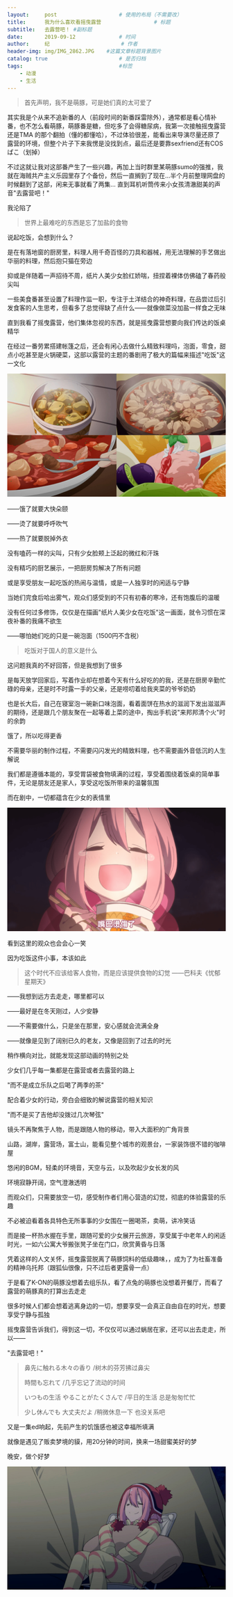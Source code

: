 ```yaml
---
layout:     post   				    # 使用的布局（不需要改）
title:      我为什么喜欢看摇曳露营 				# 标题 
subtitle:   去露营吧！ #副标题
date:       2019-09-12 				# 时间
author:     纪 						# 作者
header-img: img/IMG_2862.JPG 	#这篇文章标题背景图片
catalog: true 						# 是否归档
tags:								#标签
    - 动漫
    - 生活
---
```


>首先声明，我不是萌豚，可是她们真的太可爱了

其实我是个从来不追新番的人（前段时间的新番踩雷除外），通常都是看心情补番，也不怎么看萌豚，萌豚番是糖，但吃多了会得糖尿病，我第一次接触摇曳露营还是TMA
的那个翻拍（懂的都懂哈），不过体验很差，能看出来导演尽量还原了露营的环境，但整个片子下来我愣是没找到点，最后还是要靠sexfriend还有COS ぱこ（划掉）

不过这就让我对这部番产生了一些兴趣，再加上当时群里某萌豚sumo的强推，我就在海贼共产主义乐园里存了个备份，然后一直搁到了现在...半个月前整理网盘的时候翻到了这部，闲来无事就看了两集...
直到耳机听筒传来小女孩清澈甜美的声音"去露营吧！"

我沦陷了

>世界上最难吃的东西是忘了加盐的食物

说起吃饭，会想到什么？

是在有落地窗的厨房里，料理人用千奇百怪的刀具和器械，用无法理解的手艺做出华丽的料理，然后抱只猫在旁边

抑或是伴随着一声招待不周，纸片人美少女脸红娇喘，扭捏着裸体仿佛磕了春药般尖叫

一些美食番甚至设置了料理作监一职，专注于土洋结合的神奇料理，在品尝过后引发食客的人生思考，但看多了总觉得缺了点什么——就像做菜没加盐一样食之无味

直到我看了摇曳露营，他们集体忽视的东西，就是摇曳露营想要向我们传达的饭桌精华

在经过一番劳累搭建帐篷之后，还会有闲心去做什么精致料理吗，泡面，零食，甜点小吃甚至是火锅硬菜，这部以露营的主题的番剧用了极大的篇幅来描述"吃饭"这一文化

![](https://raw.githubusercontent.com/NoordZeedebuTirpitz/pic/master/IMG_2860.JPG)

——饿了就要大快朵颐

——烫了就要呼呼吹气

——热了就要脱掉外衣

没有嗑药一样的尖叫，只有少女脸颊上泛起的微红和汗珠

没有精巧的厨艺展示，一把厨房剪解决了所有问题

或是享受朋友一起吃饭的热闹与温情，或是一人独享时的闲适与宁静

当她们完食后哈出雾气，观众们感受到的不只有初春的寒冷，还有饱腹后的温暖

没有任何过多修饰，仅仅是在描画"纸片人美少女在吃饭"这一画面，就令习惯在深夜补番的我痛不欲生

——哪怕她们吃的只是一碗泡面（1500円不含税）

>吃饭对于国人的意义是什么

这问题我真的不好回答，但是我想到了很多

是每天放学回家后，写着作业却在想着今天有什么好吃的的我，还是在厨房辛勤忙碌的母亲，还是时不时露一手的父亲，还是唠叨着给我夹菜的爷爷奶奶

也是长大后，自己在寝室泡一碗新口味泡面，看着面饼在热水的滋润下发出滋滋声的期待，还是跟几个朋友聚在一起等着上菜的途中，掏出手机说"来邦邦清个火"时的余韵

饿了，所以吃得更香

不需要华丽的制作过程，不需要闪闪发光的精致料理，也不需要画外音低沉的人生解说

我们都是遵循本能的，享受胃袋被食物填满的过程，享受着围绕着饭桌的简单事件，无论是朋友还是家人，享受这吃饭所带来的温馨氛围

而在剧中，一切都蕴含在少女的表情里

![](https://raw.githubusercontent.com/NoordZeedebuTirpitz/pic/master/Movies%20%26%20TV%202019_9_5%2023_58_46.png)

看到这里的观众也会会心一笑

因为吃饭这件小事，本该如此

>这个时代不应该给客人食物，而是应该提供食物的幻觉
  ——巴科夫《忧郁星期天》


——我想到远方去走走，哪里都可以

——最好是在冬天刚过，人少安静

——不需要做什么，只是坐在那里，安心感就会流满全身

——就像是见到了阔别已久的老友，又像是回到了过去的时光

稍作横向对比，就能发现这部动画的特别之处

少女们几乎每一集都是在露营或者去露营的路上

"而不是成立乐队之后喝了两季的茶"

配合着少女的行动，旁白会细致的解说露营的相关知识

"而不是买了吉他却没拨过几次琴弦"

镜头不再聚焦于人物，而是跟随人物的移动，带入大面积的广角背景

山路，湖岸，露营场，富士山，能看见整个城市的观景台，一家装饰很不错的咖啡屋

悠闲的BGM，轻柔的环境音，天空与云，以及吹起少女长发的风

环境寂静开阔，空气澄澈透明

而观众们，只需要放空一切，感受制作者们用心营造的幻觉，彻底的体验露营的乐趣

不必被迫看着各具特色无所事事的少女围在一圈喝茶，卖萌，讲冷笑话

而是接一杯热水握在手里，跟随可爱的少女展开云旅游，享受属于中老年人的闲适时光，一如六公寓大爷搬张凳子坐在门口，欣赏黄昏与日落

凭着这样的人文关怀，摇曳露营脱离了萌豚饲料的低级趣味，，成为了为社畜准备的精神乌托邦（跟狐仙很像，只不过后者更露骨一点）

于是看了K-ON的萌豚没想着去组乐队，看了点兔的萌豚也没想着开餐厅，而看了露营的萌豚真的打算出去走走

很多时候人们都会想着逃离身边的一切，想要享受一会真正自由自在的时光，想要享受宁静与孤独

摇曳露营告诉我们，得到这一切，不仅仅可以通过蜗居在家，还可以出去走走，所以——

"去露营吧！"

>鼻先に触れる木々の香り /树木的芬芳拂过鼻尖
>
>時間も忘れて /几乎忘记了流动的时间
>
>いつもの生活 やることがたくさんで /平日的生活 总是匆匆忙忙
>
>少し休んでも 大丈夫だよ /稍微休息一下 也没关系吧

又是一集ed响起，先前产生的饥饿感也被这幸福所填满

就像是遇见了贩卖梦境的貘，用20分钟的时间，换来一场甜蜜美好的梦

晚安，做个好梦

![](https://raw.githubusercontent.com/NoordZeedebuTirpitz/pic/master/IMG_2861.JPG)
